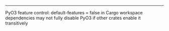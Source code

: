 ---
PyO3 feature control: default-features = false in Cargo workspace dependencies may not fully disable PyO3 if other crates enable it transitively

